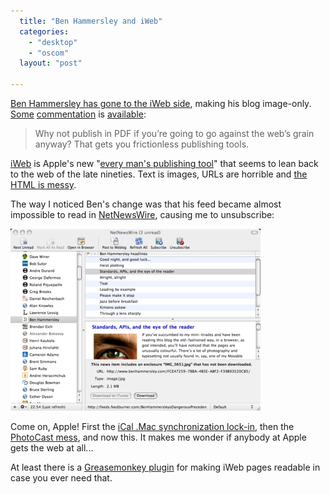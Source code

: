 ```yaml
---
  title: "Ben Hammersley and iWeb"
  categories: 
    - "desktop"
    - "oscom"
  layout: "post"

---
```

[Ben Hammersley has gone to the iWeb side][1], making his blog image-only. [Some][11] [commentation][10] is [available][2]:

> Why not publish in PDF if you’re going to go against the web’s grain anyway? That gets you frictionless publishing tools.

[iWeb][3] is Apple's new "[every man's publishing tool][8]" that seems to lean back to the web of the late nineties. Text is images, URLs are horrible and [the HTML is messy][7].

The way I noticed Ben's change was that his feed became almost impossible to read in [NetNewsWire][4], causing me to unsubscribe:

![iWeb feed in NetNewsWire](/files/hammersley-iweb-netnewswire.jpg)

Come on, Apple! First the [iCal .Mac synchronization lock-in][6], then the [PhotoCast mess][5], and now this. It makes me wonder if anybody at Apple gets the web at all...

At least there is a [Greasemonkey plugin][9] for making iWeb pages readable in case you ever need that.

[1]: http://www.benhammersley.com/FCE47259-78BA-4B5E-ABF2-F39B93520C85/Blog/8A127A89-AAD2-4243-8E11-0BDE85AB5394.html
[2]: http://philwilson.org/blog/2006/02/ben-hammersley-hates-internet.html
[3]: http://www.apple.com/ilife/iweb/
[4]: http://ranchero.com/netnewswire/
[5]: http://bergie.iki.fi/midcom-permalink-8cba9b309788d6b82aa8ad71ec98a65d
[6]: http://www.nemein.com/people/rambo/calendar_webdav.html
[7]: http://whatdoiknow.org/archives/002582.shtml
[8]: http://www.macsimumnews.com/index.php/archive/iweb_fails_the_test/
[9]: http://xurble.org/weblog/2006/02/textify.html
[10]: http://usamajility.blogspot.com/2006/02/ben-hammersley-is-wrong-and-iweb-is.html
[11]: http://plasmasturm.org/log/397/